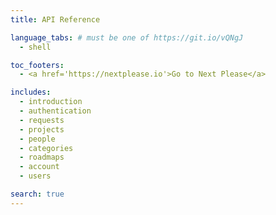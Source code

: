 ```yaml
---
title: API Reference

language_tabs: # must be one of https://git.io/vQNgJ
  - shell

toc_footers:
  - <a href='https://nextplease.io'>Go to Next Please</a>

includes:
  - introduction
  - authentication
  - requests
  - projects
  - people
  - categories
  - roadmaps
  - account
  - users

search: true
---
```

